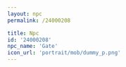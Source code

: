```yaml
---
layout: npc
permalink: /24000208

title: Npc
id: '24000208'
npc_name: 'Gate'
icon_url: 'portrait/mob/dummy_p.png'
---
```


